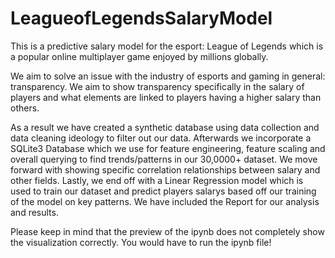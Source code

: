 # LeagueofLegendsSalaryModel

This is a predictive salary model for the esport: League of Legends which is a popular online multiplayer game enjoyed by millions globally. 

We aim to solve an issue with the industry of esports and gaming in general: transparency. We aim to show transparency specifically in the salary of players and what elements are linked to players having a higher salary than others.

As a result we have created a synthetic database using data collection and data cleaning ideology to filter out our data. Afterwards we incorporate a SQLite3 Database which we use for feature engineering, feature scaling and overall querying to find trends/patterns in our 30,0000+ dataset.  We move forward with showing specific correlation relationships between salary and other fields. Lastly, we end off with a Linear Regression model which is used to train our dataset and predict players salarys based off our training of the model on key patterns.  We have included the Report for our analysis and results. 


Please keep in mind that the preview of the ipynb does not completely show the visualization correctly. You would have to run the ipynb file! 
